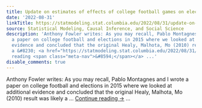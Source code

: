 ```yaml
---
title: Update on estimates of effects of college football games on election outcomes
date: '2022-08-31'
linkTitle: https://statmodeling.stat.columbia.edu/2022/08/31/update-on-estimates-of-effects-of-college-football-games-on-election-outcomes/
source: Statistical Modeling, Causal Inference, and Social Science
description: 'Anthony Fowler writes: As you may recall, Pablo Montagnes and I wrote
  a paper on college football and elections in 2015 where we looked at additional
  evidence and concluded that the original Healy, Malhota, Mo (2010) result was likely
  a &#8230; <a href="https://statmodeling.stat.columbia.edu/2022/08/31/update-on-estimates-of-effects-of-college-football-games-on-election-outcomes/">Continue
  reading <span class="meta-nav">&#8594;</span></a> ...'
disable_comments: true
---
```

Anthony Fowler writes: As you may recall, Pablo Montagnes and I wrote a paper on college football and elections in 2015 where we looked at additional evidence and concluded that the original Healy, Malhota, Mo (2010) result was likely a &#8230; <a href="https://statmodeling.stat.columbia.edu/2022/08/31/update-on-estimates-of-effects-of-college-football-games-on-election-outcomes/">Continue reading <span class="meta-nav">&#8594;</span></a> ...